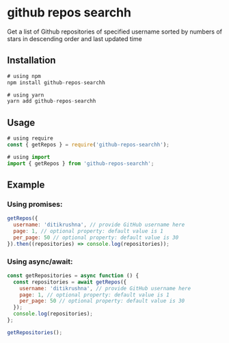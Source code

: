 # github repos searchh

Get a list of Github repositories of specified username sorted by numbers of stars in descending order and last updated time

## Installation

```js
# using npm
npm install github-repos-searchh

# using yarn
yarn add github-repos-searchh
```

## Usage

```js
# using require
const { getRepos } = require('github-repos-searchh');

# using import
import { getRepos } from 'github-repos-searchh';
```

## Example

### Using promises:

```js
getRepos({
  username: 'ditikrushna', // provide GitHub username here
  page: 1, // optional property: default value is 1
  per_page: 50 // optional property: default value is 30
}).then((repositories) => console.log(repositories));
```

### Using async/await:

```js
const getRepositories = async function () {
  const repositories = await getRepos({
    username: 'ditikrushna', // provide GitHub username here
    page: 1, // optional property: default value is 1
    per_page: 50 // optional property: default value is 30
  });
  console.log(repositories);
};

getRepositories();
```
